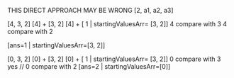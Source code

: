 THIS DIRECT APPROACH MAY BE WRONG
[2, a1, a2, a3]

[4, 3, 2]
[4] + [3, 2]
[4] + [ 1 | startingValuesArr= [3, 2]]
4 compare with 3
4 compare with 2

[ans=1 | startingValuesArr=[3, 2]]

[0, 3, 2]
[0] + [3, 2]
[0] + [ 1 | startingValuesArr= [3, 2]]
0 compare with 3 yes
// 0 compare with 2
[ans=2 | startingValuesArr=[0]]
